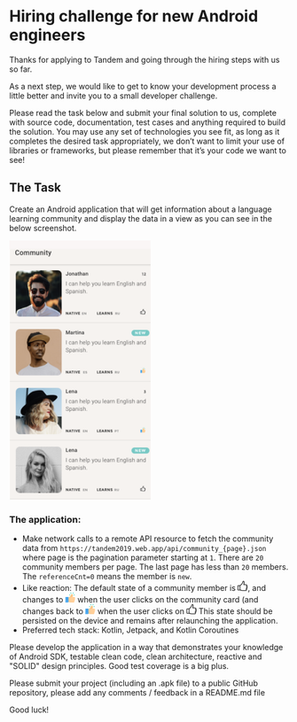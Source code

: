 # Hiring challenge for new Android engineers


Thanks for applying to Tandem and going through the hiring steps with us so far. 

As a next step, we would like to get to know your development process a little better and invite you to a small developer challenge. 

Please read the task below and submit your final solution to us, complete with source code, documentation, test cases and anything required to build the solution. You may use any set of technologies you see fit, as long as it completes the desired task appropriately, we don’t want to limit your use of libraries or frameworks, but please remember that it’s your code we want to see! 

## The Task

Create an Android application that will get information about a language learning community and display the data in a view as you can see in the below screenshot. 

<img src="assets/community_list.png" width="255"> 

### The application:

* Make network calls to a remote API resource to fetch the community data from `https://tandem2019.web.app/api/community_{page}.json` where page is the pagination parameter starting at `1`. There are `20` community members per page. The last page has less than `20` members. The `referenceCnt=0` means the member is `new`.
* Like reaction: The default state of a community member is <img src="assets/like_normal.png" width="18">, and changes to <img src="assets/like_selected.png" width="18"> when the user clicks on the community card (and changes back to <img src="assets/like_selected.png" width="18"> when the user clicks on <img src="assets/like_normal.png" width="18"> This state should be persisted on the device and remains after relaunching the application. 
* Preferred tech stack: Kotlin, Jetpack, and Kotlin Coroutines

Please develop the application in a way that demonstrates your knowledge of Android SDK, testable clean code, clean architecture, reactive and "SOLID" design principles. Good test coverage is a big plus.

Please submit your project (including an .apk file) to a public GitHub repository, please add any comments / feedback in a README.md file

Good luck!
